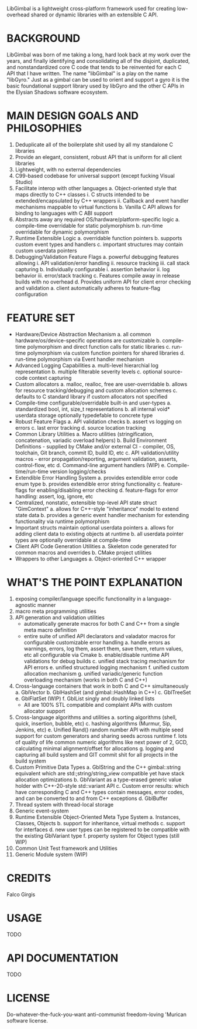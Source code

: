 LibGimbal is a lightweight cross-platform framework used for creating low-overhead shared or dynamic libraries with an extensible C API.

BACKGROUND
==========
LibGimbal was born of me taking a long, hard look back at my work over the years, and finally identifying and consolidating all of the disjoint, duplicated, and nonstandardized core C code that tends to be reinvented for each C API that I have written. The name "libGimbal" is a play on the name "libGyro." Just as a gimbal can be used to orient and support a gyro it is the basic foundational support library used by libGyro and the other C APIs in the Elysian Shadows software ecosystem.

MAIN DESIGN GOALS AND PHILOSOPHIES
==================================
1) Deduplicate all of the boilerplate shit used by all my standalone C libraries
2) Provide an elegant, consistent, robust API that is uniform for all client libraries
3) Lightweight, with no external dependencies
4) C99-based codebase for universal support (except fucking Visual Studio)
5) Facilitate interop with other languages
	a. Object-oriented style that maps directly to C++ classes
		i. C structs intended to be extended/encapsulated by C++ wrappers
		ii. Callback and event handler mechanisms mappable to virtual functions
	b. Vanilla C API allows for binding to languages with C ABI support
6) Abstracts away any required OS/hardware/platform-specific logic 
	a. compile-time overridable for static polymorphism
	b. run-time overridable for dynamic polymorphism
7) Runtime Extensible Logic 
	a. overridable function pointers
	b. supports custom event types and handlers
	c. important structures may contain custom userdata pointers
8) Debugging/Validation Feature Flags
	a. powerful debugging features allowing 
		i. API validation/error handling
		ii. resource tracking
		iii. call stack capturing
	b. Individually configurable
		i. assertion behavior
		ii. log behavior
		iii. error/stack tracking
	c. Features compile away in release builds with no overhead
	d. Provides uniform API for client error checking and validation
		a. client automatically adheres to feature-flag configuration

FEATURE SET
===========
- Hardware/Device Abstraction Mechanism
	a. all common hardware/os/device-specific operations are customizable
	b. compile-time polymorphism and direct function calls for static libraries
	c. run-time polymorphism via custom function pointers for shared libraries
	d. run-time polymorphism via Event handler mechanism
- Advanced Logging Capabilities
	a. multi-level hierarchial log representation
	b. multiple filterable severity levels
	c. optional source-code context capturing 
- Custom allocators
	a. malloc, realloc, free are user-overridable
	b. allows for resource tracking/debugging and custom allocation schemes
	c. defaults to C standard library if custom allocators not specified
- Compile-time configurable/overridable built-in and user-types 
	a. standardized bool, int, size_t representations
	b. all internal void* userdata storage optionally typedefable to concrete type
- Robust Feature Flags 
	a. API validation checks
	b. assert vs logging on errors
	c. last error tracking
	d. source location tracking
- Common Library Utilities
	a. Macro utilities (stringification, concatenation, variadic overload helpers)
	b. Build Environment Definitions
		- supplied by CMake and/or external CI
		- compiler, OS, toolchain, Git branch, commit ID, build ID, etc
	c. API validation/utility macros 
		- error propagation/reporting, argument validation, asserts, control-flow, etc
	d. Command-line argument handlers (WIP)
	e. Compile-time/run-time version logging/checks
- Extendible Error Handling System
	a. provides extendible error code enum type
	b. provides extendible error string functionality
	c. feature-flags for enabling/disabling error checking
	d. feature-flags for error handling: assert, log, ignore, etc
- Centralized, nonstatic, extensible top-level API state struct "GimContext"
	a. allows for C++-style "inheritance" model to extend state data
	b. provides a generic event handler mechanism for extending functionality via runtime polymorphism
- Important structs maintain optional userdata pointers
	a. allows for adding client data to existing objects at runtime
	b. all userdata pointer types are optionally overridable at compile-time
- Client API Code Generation Utilities
	a. Skeleton code generated for common macros and overrides
	b. CMake project utilities
- Wrappers to other Languages
	a. Object-oriented C++ wrapper

WHAT'S THE POINT EXPLANATION
============================
1) exposing compiler/language specific functionality in a language-agnostic manner
2) macro meta programming utilities
3) API generation and validation utilities 
    * automatically generate macros for both C and C++ from a single meta macro definition
    * entire suite of unified API declarators and valadator macros for configurable customizable error handling
         a. handle errors as warnings, errors, log them, assert them, save them, return values, etc all configurable via Cmake
         b. enable/disable runtime API validations for debug builds
         c. unified stack tracing mechanism for API errors
         e. unified structured logging mechanism
         f. unified custom allocation mechanism
         g. unified variadic/generic function overloading mechanism (works in both C and C++)
4) Cross-language containers that work in both C and C++ simultaneously
    a. GblVector
    b. GblHashSet (and gimbal::HashMap in C++)
    c. GblTreeSet
    e. GblFlatSet (WIP)
    f. GblList singly and doubly linked lists
    * All are 100% STL compatible and complaint APIs with custom allocator support
5) Cross-language algorithms and utilities
   a. sorting algorithms (shell, quick, insertion, bubble, etc)
   c. hashing algorithms (Murmur, Sip, Jenkins, etc)
   e. Unified Rand() random number API with multiple seed support for custom generators and sharing seeds across runtime
   f. lots of quality of life common numeric algorithms like next power of 2, GCD, calculating minimal alignment/offset for allocations
   g. logging and capturing all build system and GIT commit shit for all projects in the build system
6) Custom Primitive Data Types
   a. GblString and the C++ gimbal::string equivalent which are std:;string/string_view compatible yet have stack allocation optimizations
   b. GblVariant as a type-erased generic value holder with C++-20-style std::variant API
   c. Custom error results: which have corresponding C and C++ types contain messages, error codes, and can be converted to and from C++ exceptions
   d. GblBuffer
7) Thread system with thread-local storage
8) Generic event-system
9) Runtime Extensible Object-Oriented Meta Type System
  a. Instances, Classes, Objects
  b. support for inheritance, virtual methods
  c. support for interfaces
  d. new user types can be registered to be compatible with the existing GblVariant type
  f. property system for Object types (still WIP)
10) Common Unit Test framework and Utilities
11) Generic Module system (WIP)

CREDITS
=======
Falco Girgis

USAGE
=====
TODO

API DOCUMENTATION
=================
TODO

LICENSE
=======
Do-whatever-the-fuck-you-want anti-communist freedom-loving 'Murican software license.
